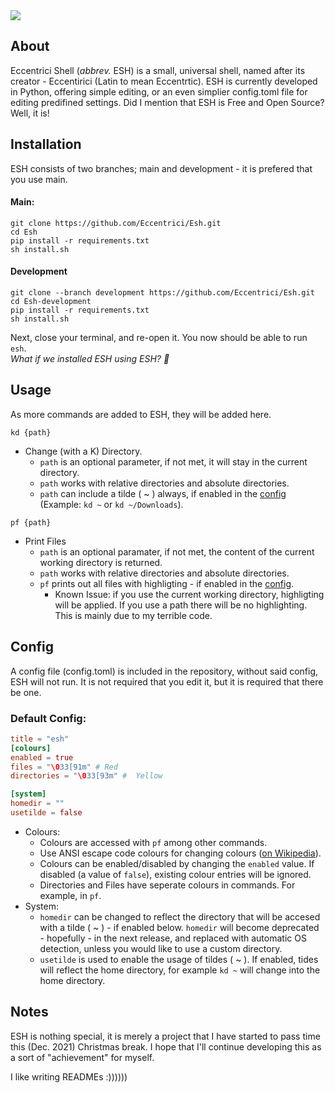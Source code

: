  <img src="https://media.discordapp.net/attachments/806836894846812160/927413649323204638/Banner.png?width=715&height=227">

## About
Eccentrici Shell (<i>abbrev.</i> ESH) is a small, universal shell, named after its creator - Eccentirici (Latin to mean Eccentrtic). ESH is currently developed in Python, offering simple editing, or an even simplier config.toml file for editing predifined settings. Did I mention that ESH is Free and Open Source? Well, it is!

## Installation
ESH consists of two branches; main and development - it is prefered that you use main.
#### Main:
```
git clone https://github.com/Eccentrici/Esh.git
cd Esh
pip install -r requirements.txt
sh install.sh
```
#### Development
```
git clone --branch development https://github.com/Eccentrici/Esh.git
cd Esh-development
pip install -r requirements.txt
sh install.sh
```
Next, close your terminal, and re-open it. You now should be able to run `esh`.<br>
<i>What if we installed ESH using ESH? 🤯</i>
## Usage
As more commands are added to ESH, they will be added here.

```
kd {path}
```
* Change (with a K) Directory.
	*  `path` is an optional parameter, if not met, it will stay in the current directory.
	*  `path` works with relative directories and absolute directories.
	*  `path` can include a tilde ( ~ ) always, if enabled in the [config](#config) (Example: `kd ~` or `kd ~/Downloads`).
```
pf {path}
```
* Print Files
	* `path` is an optional paramater, if not met, the content of the current working directory is returned.
	* `path` works with relative directories and absolute directories.
	* `pf` prints out all files with highligting - if enabled in the [config](#config).
		* Known Issue: if you use the current working directory, highligting will be applied. If you use a path there will be no highlighting. This is mainly due to my terrible code. 

## Config
A config file (config.toml) is included in the repository, without said config, ESH will not run. It is not required that you edit it, but it is required that there be one.
### Default Config:
```toml
title = "esh"
[colours]
enabled = true
files = "\033[91m" # Red
directories = "\033[93m" #  Yellow

[system]
homedir = ""
usetilde = false
```
* Colours:
	* Colours are accessed with `pf` among other commands.
	* Use ANSI escape code colours for changing colours ([on Wikipedia](https://en.wikipedia.org/wiki/ANSI_escape_code#colors)).
	* Colours can be enabled/disabled by changing the `enabled` value. If disabled (a value of `false`), existing colour entries will be ignored.
	* Directories and Files have seperate colours in commands. For example, in `pf`.
* System:
	* `homedir` can be changed to reflect the directory that will be accesed with a tilde ( ~ ) - if enabled below. `homedir` will become deprecated - hopefully - in the next release, and replaced with automatic OS detection, unless you would like to use a custom directory.
	* `usetilde` is used to enable the usage of tildes ( ~ ). If enabled, tides will reflect the home directory, for example `kd ~` will change into the home directory.
## Notes
ESH is nothing special, it is merely a project that I have started to pass time this (Dec. 2021) Christmas break. I hope that I'll continue developing this as a sort of "achievement" for myself.

I like writing READMEs :))))))
